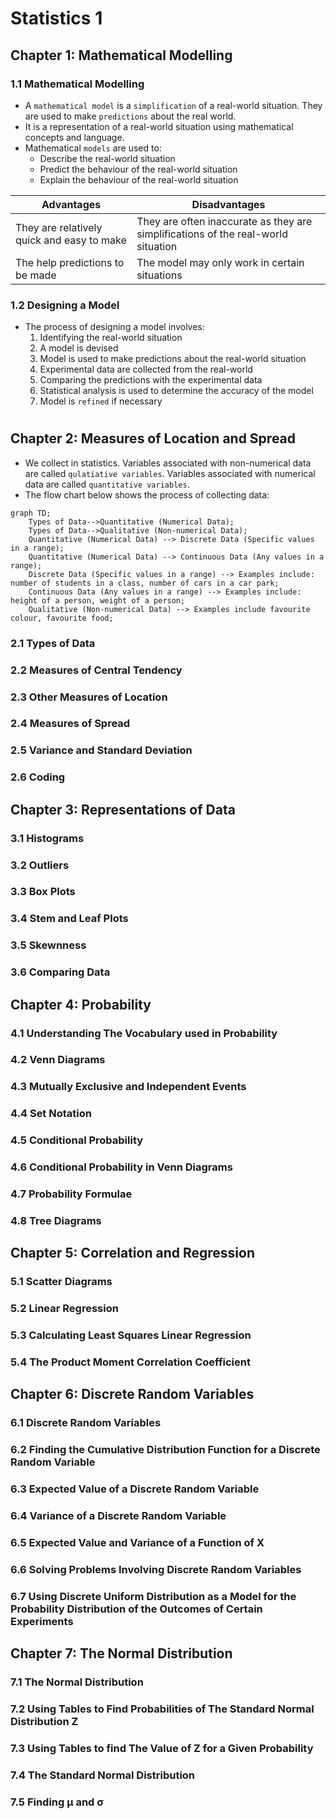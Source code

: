 # Statistics 1

###
###
## Chapter 1: Mathematical Modelling
### 1.1 Mathematical Modelling
- A `mathematical model` is a `simplification` of a real-world situation. They are used to make `predictions` about the real world.
- It is a representation of a real-world situation using mathematical concepts and language.
- Mathematical `models` are used to:
  - Describe the real-world situation
  - Predict the behaviour of the real-world situation
  - Explain the behaviour of the real-world situation

Advantages | Disadvantages
---|---
They are relatively quick and easy to make | They are often inaccurate as they are simplifications of the real-world situation
The help predictions to be made | The model may only work in certain situations

### 1.2 Designing a Model
- The process of designing a model involves:
  1) Identifying the real-world situation
  1) A model is devised
  1) Model is used to make predictions about the real-world situation
  1) Experimental data are collected from the real-world
  1) Comparing the predictions with the experimental data
  1) Statistical analysis is used to determine the accuracy of the model
  1) Model is `refined` if necessary

#
## Chapter 2: Measures of Location and Spread
- We collect in statistics. Variables associated with non-numerical data are called `qulatiative variables`. Variables associated with numerical data are called `quantitative variables`.
- The flow chart below shows the process of collecting data:
```mermaid
graph TD;
    Types of Data-->Quantitative (Numerical Data);
    Types of Data-->Qualitative (Non-numerical Data);
    Quantitative (Numerical Data) --> Discrete Data (Specific values in a range);
    Quantitative (Numerical Data) --> Continuous Data (Any values in a range);
    Discrete Data (Specific values in a range) --> Examples include: number of students in a class, number of cars in a car park;
    Continuous Data (Any values in a range) --> Examples include: height of a person, weight of a person;
    Qualitative (Non-numerical Data) --> Examples include favourite colour, favourite food;
```
### 2.1 Types of Data
### 2.2 Measures of Central Tendency
### 2.3 Other Measures of Location
### 2.4 Measures of Spread
### 2.5 Variance and Standard Deviation
### 2.6 Coding

## Chapter 3: Representations of Data
### 3.1 Histograms
### 3.2 Outliers
### 3.3 Box Plots
### 3.4 Stem and Leaf Plots
### 3.5 Skewnness
### 3.6 Comparing Data

## Chapter 4: Probability
### 4.1 Understanding The Vocabulary used in Probability
### 4.2 Venn Diagrams
### 4.3 Mutually Exclusive and Independent Events
### 4.4 Set Notation
### 4.5 Conditional Probability
### 4.6 Conditional Probability in Venn Diagrams
### 4.7 Probability Formulae
### 4.8 Tree Diagrams

## Chapter 5: Correlation and Regression
### 5.1 Scatter Diagrams
### 5.2 Linear Regression
### 5.3 Calculating Least Squares Linear Regression
### 5.4 The Product Moment Correlation Coefficient

## Chapter 6: Discrete Random Variables
### 6.1 Discrete Random Variables
### 6.2 Finding the Cumulative Distribution Function for a Discrete Random Variable
### 6.3 Expected Value of a Discrete Random Variable
### 6.4 Variance of a Discrete Random Variable
### 6.5 Expected Value and Variance of a Function of X
### 6.6 Solving Problems Involving Discrete Random Variables
### 6.7 Using Discrete Uniform Distribution as a Model for the Probability Distribution of the Outcomes of Certain Experiments

## Chapter 7: The Normal Distribution
### 7.1 The Normal Distribution
### 7.2 Using Tables to Find Probabilities of The Standard Normal Distribution Z
### 7.3 Using Tables to find The Value of Z for a Given Probability
### 7.4 The Standard Normal Distribution
### 7.5 Finding μ and σ